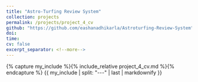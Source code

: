 ```yaml
---
title: "Astro-Turfing Review System"
collection: projects
permalink: /projects/project_4_cv
github: "https://github.com/eashanadhikarla/Astroturfing-Review-System"
doi:
time: 
cv: false
excerpt_separator: <!--more-->
---
```


{% capture my_include %}{% include_relative project_4_cv.md %}{% endcapture %}
{{ my_include | split: "---" | last | markdownify }}

<!--more-->